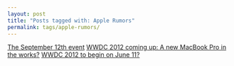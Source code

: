 ```yaml
---
layout: post
title: "Posts tagged with: Apple Rumors"
permalink: tags/apple-rumors/
---
```

[The September 12th event](/2012/09/the-september-12th-event)
[WWDC 2012 coming up: A new MacBook Pro in the works?](/2012/06/wwdc-2012-coming-up-new-macbook-pro-in)
[WWDC 2012 to begin on June 11?](/2012/04/wwdc-2012-to-begin-on-june-11)
